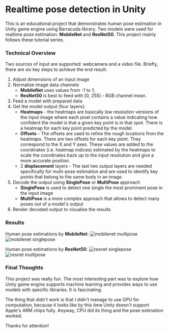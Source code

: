 # Realtime pose detection in Unity
This is an educational project that demonstrates human pose estimation in Unity game engine using Barracuda library. Two models were used for realtime pose estimation: **MobileNet** and **ResNet50**. This project mainly follows these <ref link=https://christianjmills.com/posts/barracuda-posenet-tutorial-v2/part-1/>tutorial series</ref>.

### Technical Overview
Two sources of input are supported: webcamera and a video file. Briefly, there are six key steps to achieve the end result:

1. Adjust dimensions of an input image
2. Normalise image data channels
    * **MobileNet** uses values from -1 to 1;
    * **ResNet50** is best to feed with [0, 255] - RGB channel mean.
3. Feed a model with prepared data
4. Get the model output (four layers):
    * **Heatmaps** - the heatmaps are basically low resolution versions of the input image where each pixel contains a value indicating how confident the model is that a given key point is in that spot. There is a heatmap for each key point predicted by the model.
    * **Offsets** - The offsets are used to refine the rough locations from the heatmaps. There are two offsets for each key point. They correspond to the X and Y axes. These values are added to the coordinates (i.e. heatmap indices) estimated by the heatmaps to scale the coordinates back up to the input resolution and give a more accurate position.
    * 2 **displacement** layers - The last two output layers are needed specifically for multi-pose estimation and are used to identify key points that belong to the same body in an image.
5. Decode the output using **SinglePose** or **MultiPose** approach
    * **SinglePose** is used to detect one single the most prominent pose in the input image
    * **MultiPose** is a more complex approach that allows to detect many poses out of a model's output
6. Render decoded output to visualise the results

### Results
Human pose estimations by **MobileNet**:
![mobilenet multipose](https://github.com/user-attachments/assets/4b76c408-7ecf-498d-98e9-99f8c2eb89b5)
![mobilenet singlepose](https://github.com/user-attachments/assets/0449f3e9-d8db-4c6a-b3ee-1f38c98c010b)

Human pose estimations by **ResNet50**:
![resnet singlepose](https://github.com/user-attachments/assets/69ad473f-9797-4d0d-b135-45f28ab26477)
![resnet multipose](https://github.com/user-attachments/assets/e3d3322a-df5e-4a78-b9a0-da51e600a595)

### Final Thoughts
This project was really fun. The most interesting part was to explore how Unity game engine supports machine learning and provides ways to use models with specific libraries. It is fascinating.

The thing that didn't work is that I didn't manage to use GPU for computation, because it looks like by this time Unity doesn't support Apple's ARM chips fully. Anyway, CPU did its thing and the pose estimation worked.

Thanks for attention!
